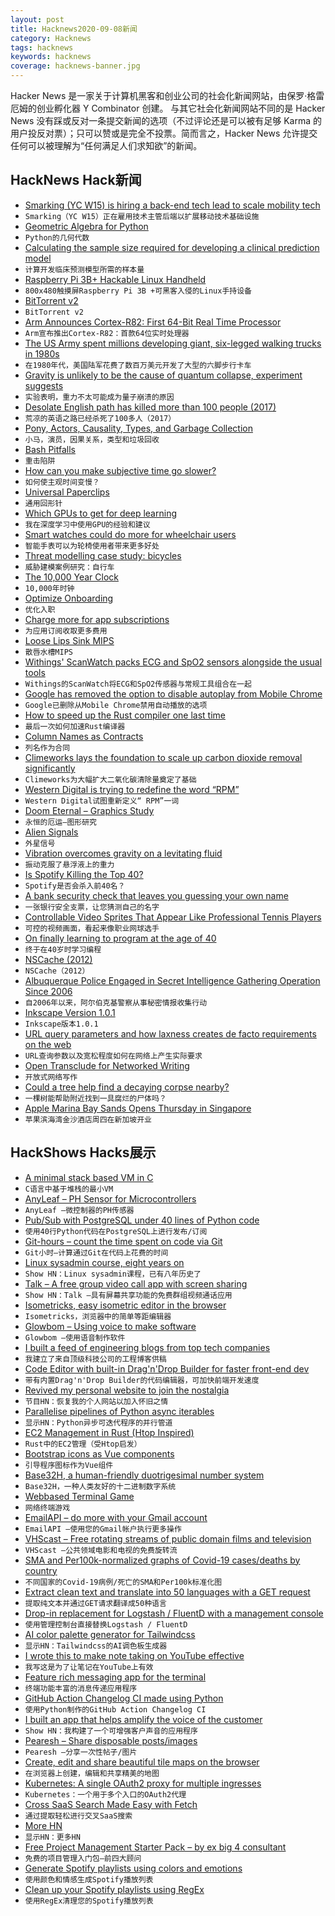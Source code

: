 ```yaml
---
layout: post
title: Hacknews2020-09-08新闻
category: Hacknews
tags: hacknews
keywords: hacknews
coverage: hacknews-banner.jpg
---
```


Hacker News 是一家关于计算机黑客和创业公司的社会化新闻网站，由保罗·格雷厄姆的创业孵化器 Y Combinator 创建。
与其它社会化新闻网站不同的是 Hacker News 没有踩或反对一条提交新闻的选项（不过评论还是可以被有足够 Karma 的用户投反对票）；只可以赞或是完全不投票。简而言之，Hacker News 允许提交任何可以被理解为“任何满足人们求知欲”的新闻。

## HackNews Hack新闻


- [Smarking (YC W15) is hiring a back-end tech lead to scale mobility tech](https://jobs.lever.co/smarking/d5238ad7-559f-4d93-9f4d-f4b4e26dbdbb)
- `Smarking（YC W15）正在雇用技术主管后端以扩展移动技术基础设施`
- [Geometric Algebra for Python](https://github.com/pygae/clifford)
- `Python的几何代数`
- [Calculating the sample size required for developing a clinical prediction model](https://www.bmj.com/content/368/bmj.m441/rr)
- `计算开发临床预测模型所需的样本量`
- [Raspberry Pi 3B+ Hackable Linux Handheld](http://yarh.io/yarh-io-mki.html)
- `800x480触摸屏Raspberry Pi 3B +可黑客入侵的Linux手持设备`
- [BitTorrent v2](https://blog.libtorrent.org/2020/09/bittorrent-v2/)
- `BitTorrent v2`
- [Arm Announces Cortex-R82: First 64-Bit Real Time Processor](https://www.anandtech.com/show/16056/arm-announces-cortexr82-first-64bit-real-time-processor)
- `Arm宣布推出Cortex-R82：首款64位实时处理器`
- [The US Army spent millions developing giant, six-legged walking trucks in 1980s](https://www.thedrive.com/news/36157/the-us-army-spent-millions-developing-giant-six-legged-walking-trucks-in-the-1980s)
- `在1980年代，美国陆军花费了数百万美元开发了大型的六脚步行卡车`
- [Gravity is unlikely to be the cause of quantum collapse, experiment suggests](https://www.sciencemag.org/news/2020/09/one-quantum-physics-greatest-paradoxes-may-have-lost-its-leading-explanation)
- `实验表明，重力不太可能成为量子崩溃的原因`
- [Desolate English path has killed more than 100 people (2017)](http://www.bbc.com/travel/story/20170110-why-the-broomway-is-the-most-dangerous-path-in-britain)
- `荒凉的英语之路已经杀死了100多人（2017）`
- [Pony, Actors, Causality, Types, and Garbage Collection](https://www.infoq.com/presentations/pony-types-garbage-collection/)
- `小马，演员，因果关系，类型和垃圾回收`
- [Bash Pitfalls](https://mywiki.wooledge.org/BashPitfalls)
- `重击陷阱`
- [How can you make subjective time go slower?](http://theoryengine.org/life/tips-for-a-longer-life/)
- `如何使主观时间变慢？`
- [Universal Paperclips](https://www.decisionproblem.com/paperclips/)
- `通用回形针`
- [Which GPUs to get for deep learning](https://timdettmers.com/2020/09/07/which-gpu-for-deep-learning/)
- `我在深度学习中使用GPU的经验和建议`
- [Smart watches could do more for wheelchair users](https://fivethirtyeight.com/features/smart-watches-could-do-more-for-wheelchair-users/)
- `智能手表可以为轮椅使用者带来更多好处`
- [Threat modelling case study: bicycles](http://calpaterson.com/bicycle-threat-model.html)
- `威胁建模案例研究：自行车`
- [The 10,000 Year Clock](https://longnow.org/clock/)
- `10,000年时钟`
- [Optimize Onboarding](https://staysaasy.com/management/2020/08/28/Optimize-Onboarding.html)
- `优化入职`
- [Charge more for app subscriptions](https://mronge.com/why-you-should-charge-more-for-your-app-subscriptions/)
- `为应用订阅收取更多费用`
- [Loose Lips Sink MIPS](https://www.eejournal.com/article/loose-lips-sink-mips/)
- `散唇水槽MIPS`
- [Withings' ScanWatch packs ECG and SpO2 sensors alongside the usual tools](https://www.engadget.com/withings-scanwatch-hands-on-ifa-2020-070001875.html)
- `Withings的ScanWatch将ECG和SpO2传感器与常规工具组合在一起`
- [Google has removed the option to disable autoplay from Mobile Chrome](https://support.google.com/chrome/thread/26214034)
- `Google已删除从Mobile Chrome禁用自动播放的选项`
- [How to speed up the Rust compiler one last time](https://blog.mozilla.org/nnethercote/2020/09/08/how-to-speed-up-the-rust-compiler-one-last-time/)
- `最后一次如何加速Rust编译器`
- [Column Names as Contracts](https://emilyriederer.netlify.app/post/column-name-contracts/)
- `列名作为合同`
- [Climeworks lays the foundation to scale up carbon dioxide removal significantly](https://climeworks.com/news/climeworks-has-signed-groundbreaking-agreements-with)
- `Climeworks为大幅扩大二氧化碳清除量奠定了基础`
- [Western Digital is trying to redefine the word “RPM”](https://arstechnica.com/gadgets/2020/09/western-digital-is-trying-to-redefine-the-word-rpm/)
- `Western Digital试图重新定义“ RPM”一词`
- [Doom Eternal – Graphics Study](https://www.simoncoenen.com/blog/programming/graphics/DoomEternalStudy.html)
- `永恒的厄运–图形研究`
- [Alien Signals](https://www.robinsloan.com/notes/alien-signals/)
- `外星信号`
- [Vibration overcomes gravity on a levitating fluid](https://www.nature.com/articles/d41586-020-02451-w)
- `振动克服了悬浮液上的重力`
- [Is Spotify Killing the Top 40?](https://qz.com/1899097/is-spotify-killing-the-top-40/)
- `Spotify是否会杀入前40名？`
- [A bank security check that leaves you guessing your own name](https://www.theguardian.com/money/2020/sep/06/who-am-i-a-bank-security-check-that-leaves-you-guessing-your-own-name)
- `一张银行安全支票，让您猜测自己的名字`
- [Controllable Video Sprites That Appear Like Professional Tennis Players](https://cs.stanford.edu/~haotianz/research/vid2player/)
- `可控的视频画面，看起来像职业网球选手`
- [On finally learning to program at the age of 40](https://github.com/Dhghomon/programming_at_40/blob/master/README.md)
- `终于在40岁时学习编程`
- [NSCache (2012)](https://nshipster.com/nscache/)
- `NSCache（2012）`
- [Albuquerque Police Engaged in Secret Intelligence Gathering Operation Since 2006](https://www.counterpunch.org/2020/09/07/albuquerque-police-engaged-in-secret-intelligence-gathering-operation-leaked-documents-show/)
- `自2006年以来，阿尔伯克基警察从事秘密情报收集行动`
- [Inkscape Version 1.0.1](https://inkscape.org/news/2020/09/06/inkscape-version-101-patches-crashes-bugs/)
- `Inkscape版本1.0.1`
- [URL query parameters and how laxness creates de facto requirements on the web](https://utcc.utoronto.ca/~cks/space/blog/web/DeFactoQueryParameters)
- `URL查询参数以及宽松程度如何在网络上产生实际要求`
- [Open Transclude for Networked Writing](http://subpixel.space/entries/open-transclude/)
- `开放式网络写作`
- [Could a tree help find a decaying corpse nearby?](https://www.wired.com/story/could-a-tree-signal-if-a-corpse-is-decaying/)
- `一棵树能帮助附近找到一具腐烂的尸体吗？`
- [Apple Marina Bay Sands Opens Thursday in Singapore](https://www.apple.com/newsroom/2020/09/apple-marina-bay-sands-opens-thursday-in-singapore/)
- `苹果滨海湾金沙酒店周四在新加坡开业`


## HackShows Hacks展示

- [ A minimal stack based VM in C](https://github.com/codr7/liblg)
- `C语言中基于堆栈的最小VM`
- [ AnyLeaf – PH Sensor for Microcontrollers](https://www.anyleaf.org/ph-module)
- `AnyLeaf –微控制器的PH传感器`
- [ Pub/Sub with PostgreSQL under 40 lines of Python code](https://gist.github.com/kissgyorgy/beccba1291de962702ea9c237a900c79)
- `使用40行Python代码在PostgreSQL上进行发布/订阅`
- [ Git-hours – count the time spent on code via Git](https://github.com/ceigh/git-hours)
- `Git小时–计算通过Git在代码上花费的时间`
- [ Linux sysadmin course, eight years on](item?id=24380969)
- `Show HN：Linux sysadmin课程，已有八年历史了`
- [ Talk – A free group video call app with screen sharing](https://github.com/vasanthv/talk)
- `Show HN：Talk –具有屏幕共享功能的免费群组视频通话应用`
- [ Isometricks, easy isometric editor in the browser](https://isometricks.com/)
- `Isometricks，浏览器中的简单等距编辑器`
- [ Glowbom – Using voice to make software](https://glowbom.com/)
- `Glowbom –使用语音制作软件`
- [ I built a feed of engineering blogs from top tech companies](https://devblogs.co)
- `我建立了来自顶级科技公司的工程博客供稿`
- [ Code Editor with built-in Drag'n'Drop Builder for faster front-end dev](https://gridbox.io/)
- `带有内置Drag'n'Drop Builder的代码编辑器，可加快前端开发速度`
- [ Revived my personal website to join the nostalgia](https://gasoved.github.io/webbew/)
- `节目HN：恢复我的个人网站以加入怀旧之情`
- [ Parallelise pipelines of Python async iterables](https://github.com/michalc/asyncio-buffered-pipeline)
- `显示HN：Python异步可迭代程序的并行管道`
- [ EC2 Management in Rust (Htop Inspired)](https://github.com/dutchcoders/cloudman)
- `Rust中的EC2管理（受Htop启发）`
- [ Bootstrap icons as Vue components](https://github.com/tommyip/bootstrap-icons-vue)
- `引导程序图标作为Vue组件`
- [ Base32H, a human-friendly duotrigesimal number system](https://base32h.github.io)
- `Base32H，一种人类友好的十二进制数字系统`
- [ Webbased Terminal Game](https://command-line.online/)
- `网络终端游戏`
- [ EmailAPI – do more with your Gmail account](https://github.com/aakashlpin/emailapi)
- `EmailAPI –使用您的Gmail帐户执行更多操作`
- [ VHScast – Free rotating streams of public domain films and television](https://vhscast.com)
- `VHScast –公共领域电影和电视的免费旋转流`
- [ SMA and Per100k-normalized graphs of Covid-19 cases/deaths by country](https://covid-19-charts.net/)
- `不同国家的Covid-19病例/死亡的SMA和Per100k标准化图`
- [ Extract clean text and translate into 50 languages with a GET request](https://extractorapi.com/)
- `提取纯文本并通过GET请求翻译成50种语言`
- [ Drop-in replacement for Logstash / FluentD with a management console](https://www.trink.io/)
- `使用管理控制台直接替换Logstash / FluentD`
- [ AI color palette generator for Tailwindcss](https://tailwind.ink/)
- `显示HN：Tailwindcss的AI调色板生成器`
- [ I wrote this to make note taking on YouTube effective](https://www.tuberslab.com/)
- `我写这是为了让笔记在YouTube上有效`
- [ Feature rich messaging app for the terminal](https://www.zelta.gq)
- `终端功能丰富的消息传递应用程序`
- [ GitHub Action Changelog CI made using Python](https://github.com/saadmk11/changelog-ci)
- `使用Python制作的GitHub Action Changelog CI`
- [ I built an app that helps amplify the voice of the customer](https://www.shieldvoc.com/)
- `Show HN：我构建了一个可增强客户声音的应用程序`
- [ Pearesh – Share disposable posts/images](https://pearesh.com/)
- `Pearesh –分享一次性帖子/图片`
- [ Create, edit and share beautiful tile maps on the browser](https://github.com/victorqribeiro/tileEditor)
- `在浏览器上创建，编辑和共享精美的地图`
- [ Kubernetes: A single OAuth2 proxy for multiple ingresses](https://www.callumpember.com/Kubernetes-A-Single-OAuth2-Proxy-For-Multiple-Ingresses/)
- `Kubernetes：一个用于多个入口的OAuth2代理`
- [ Cross SaaS Search Made Easy with Fetch](https://getfetch.io/)
- `通过提取轻松进行交叉SaaS搜索`
- [ More HN](https://github.com/melvinroest/more-hn)
- `显示HN：更多HN`
- [ Free Project Management Starter Pack – by ex big 4 consultant](https://slidegameio.squarespace.com/pmstarterpack)
- `免费的项目管理入门包–前四大顾问`
- [ Generate Spotify playlists using colors and emotions](https://github.com/kabirvirji/colortherapy)
- `使用颜色和情感生成Spotify播放列表`
- [ Clean up your Spotify playlists using RegEx](https://github.com/kabirvirji/spoticlean)
- `使用RegEx清理您的Spotify播放列表`

